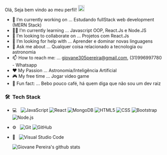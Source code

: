 
  Olá, Seja bem vindo ao meu perfil!  <img src="https://raw.githubusercontent.com/iampavangandhi/iampavangandhi/master/gifs/Hi.gif" width="20px"></h2>
 

 

- 🔨 I’m currently working on ... Estudando fullStack web development (MERN Stack)
- 👨‍💻  I’m currently learning ... Javascript OOP, React.Js e Node.JS
- 👯 I’m looking to collaborate on ... Projetos com React.Js
- 🤔 I’m looking for help with ... Aprender e dominar novas linguagens
- 💬 Ask me about ... Qualquer coisa relacionado a tecnologia ou astronomia
- 📫 How to reach me: ... giovane305pereira@gmail.com, (31)996997780 - Whatsapp 
- ❤️  My Passion ... Astronomia/Inteligência Artificial
- 🎮 My free time ... Jogar video game
- 🤣 Fun fact: ... Bebo pouco café, há quem diga que não sou um dev raiz 

<h3> 🛠 &nbsp;Tech Stack</h3>

- 💻 &nbsp;
  ![JavaScript](https://img.shields.io/badge/-JavaScript-333333?style=flat&logo=javascript)
  ![React](https://img.shields.io/badge/-React-333333?style=flat&logo=react)
  ![MongoDB](https://img.shields.io/badge/-MongoDB-333333?style=flat&logo=mongodb)
  ![HTML5](https://img.shields.io/badge/-HTML5-333333?style=flat&logo=HTML5)
  ![CSS](https://img.shields.io/badge/-CSS-333333?style=flat&logo=CSS3&logoColor=1572B6)
  ![Bootstrap](https://img.shields.io/badge/-Bootstrap-333333?style=flat&logo=bootstrap&logoColor=563D7C)
  ![Node.js](https://img.shields.io/badge/-Node.js-333333?style=flat&logo=node.js) 
- ⚙️ &nbsp;
  ![Git](https://img.shields.io/badge/-Git-333333?style=flat&logo=git)
  ![GitHub](https://img.shields.io/badge/-GitHub-333333?style=flat&logo=github) 
- 🔧 &nbsp;
  ![Visual Studio Code](https://img.shields.io/badge/-Visual%20Studio%20Code-333333?style=flat&logo=visual-studio-code&logoColor=007ACC)  
 
 
 
  ![Giovane Pereira's github stats](https://github-readme-stats.vercel.app/api?username=gpereira305&show_icons=true&theme=dark) 

